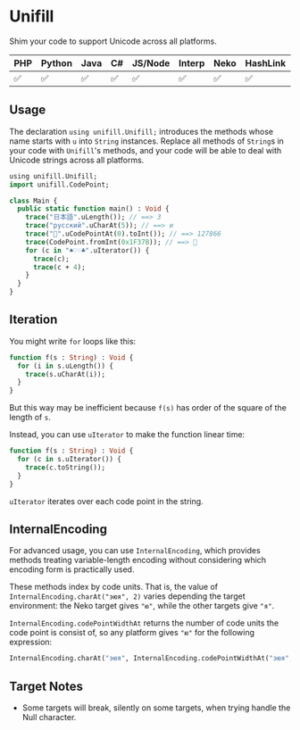 # Unifill

Shim your code to support Unicode across all platforms.

| PHP | Python | Java | C# | JS/Node | Interp | Neko | HashLink | Lua | C++ |
| -   | -      | -    | -  | -       | -      | -    | -        | -   | -   |
| ✅ | ✅     | ✅   | ✅ | ✅     | ✅    | ✅  | ✅       | ➖  | ➖ |

## Usage

The declaration `using unifill.Unifill;` introduces the methods whose
name starts with `u` into `String` instances. Replace all methods of
`String`s in your code with `Unifill`'s methods, and your code will be
able to deal with Unicode strings across all platforms.

```haxe
using unifill.Unifill;
import unifill.CodePoint;

class Main {
  public static function main() : Void {
    trace("日本語".uLength()); // ==> 3
    trace("русский".uCharAt(5)); // ==> и
    trace("🍺".uCodePointAt(0).toInt()); // ==> 127866
    trace(CodePoint.fromInt(0x1F37B)); // ==> 🍻
    for (c in "♠♡♢♣".uIterator()) {
      trace(c);
      trace(c + 4);
    }
  }
}
```

## Iteration

You might write `for` loops like this:

```haxe
function f(s : String) : Void {
  for (i in s.uLength()) {
    trace(s.uCharAt(i));
  }
}
```

But this way may be inefficient because `f(s)` has order of the square
of the length of `s`.

Instead, you can use `uIterator` to make the function linear time:

```haxe
function f(s : String) : Void {
  for (c in s.uIterator()) {
    trace(c.toString());
  }
}
```

`uIterator` iterates over each code point in the string.

## InternalEncoding

For advanced usage, you can use `InternalEncoding`, which provides methods
treating variable-length encoding without considering which encoding form
is practically used.

These methods index by code units. That is, the value of
`InternalEncoding.charAt("эюя", 2)` varies depending the target
environment: the Neko target gives `"ю"`, while the other targets give `"я"`.

`InternalEncoding.codePointWidthAt` returns the number of code units
the code point is consist of, so any platform gives `"ю"` for the
following expression:

```haxe
InternalEncoding.charAt("эюя", InternalEncoding.codePointWidthAt("эюя", 0))
```

## Target Notes

- Some targets will break, silently on some targets, when trying handle the Null character.